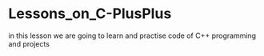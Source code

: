 # Lessons_on_C-PlusPlus
in this lesson we are going to learn and practise code of C++ programming and projects
